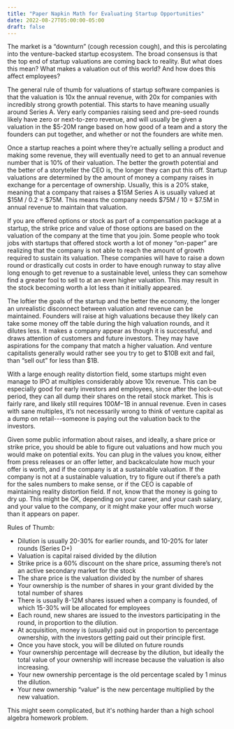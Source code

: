```yaml
---
title: "Paper Napkin Math for Evaluating Startup Opportunities"
date: 2022-08-27T05:00:00-05:00
draft: false
---
```


The market is a “downturn” (cough recession cough), and this is percolating into
the venture-backed startup ecosystem. The broad consensus is that the top end of
startup valuations are coming back to reality. But what does this mean? What
makes a valuation out of this world? And how does this affect employees?

The general rule of thumb for valuations of startup software companies is that
the valuation is 10x the annual revenue, with 20x for companies with incredibly
strong growth potential. This starts to have meaning usually around Series A.
Very early companies raising seed and pre-seed rounds likely have zero or
next-to-zero revenue, and will usually be given a valuation in the $5-20M range
based on how good of a team and a story the founders can put together, and
whether or not the founders are white men.

Once a startup reaches a point where they’re actually selling a product and
making some revenue, they will eventually need to get to an annual revenue
number that is 10% of their valuation. The better the growth potential and the
better of a storyteller the CEO is, the longer they can put this off. Startup
valuations are determined by the amount of money a company raises in exchange
for a percentage of ownership. Usually, this is a 20% stake, meaning that a
company that raises a $15M Series A is usually valued at $15M / 0.2 = $75M. This
means the company needs $75M / 10 = $7.5M in annual revenue to maintain that
valuation.

If you are offered options or stock as part of a compensation package at a
startup, the strike price and value of those options are based on the valuation
of the company at the time that you join. Some people who took jobs with
startups that offered stock worth a lot of money “on-paper” are realizing that
the company is not able to reach the amount of growth required to sustain its
valuation. These companies will have to raise a down round or drastically cut
costs in order to have enough runway to stay alive long enough to get revenue to
a sustainable level, unless they can somehow find a greater fool to sell to at
an even higher valuation. This may result in the stock becoming worth a lot less
than it initially appeared.

The loftier the goals of the startup and the better the economy, the longer an
unrealistic disconnect between valuation and revenue can be maintained. Founders
will raise at high valuations because they likely can take some money off the
table during the high valuation rounds, and it dilutes less. It makes a company
appear as though it is successful, and draws attention of customers and future
investors. They may have aspirations for the company that match a higher
valuation. And venture capitalists generally would rather see you try to get to
$10B exit and fail, than “sell out” for less than $1B.

With a large enough reality distortion field, some startups might even manage to
IPO at multiples considerably above 10x revenue. This can be especially good for
early investors and employees, since after the lock-out period, they can all
dump their shares on the retail stock market. This is fairly rare, and likely
still requires $100M-$1B in annual revenue. Even in cases with sane multiples,
it’s not necessarily wrong to think of venture capital as a dump on
retail---someone is paying out the valuation back to the investors.

Given some public information about raises, and ideally, a share price or strike
price, you should be able to figure out valuations and how much you would make
on potential exits. You can plug in the values you know, either from press
releases or an offer letter, and backcalculate how much your offer is worth, and
if the company is at a sustainable valuation. If the company is not at a
sustainable valuation, try to figure out if there’s a path for the sales numbers
to make sense, or if the CEO is capable of maintaining reality distortion field.
If not, know that the money is going to dry up. This might be OK, depending on
your career, and your cash salary, and your value to the company, or it might
make your offer much worse than it appears on paper.

Rules of Thumb:
* Dilution is usually 20-30% for earlier rounds, and 10-20% for later rounds (Series D+)
* Valuation is capital raised divided by the dilution
* Strike price is a 60% discount on the share price, assuming there’s not an active secondary market for the stock
* The share price is the valuation divided by the number of shares
* Your ownership is the number of shares in your grant divided by the total number of shares
* There is usually 8-12M shares issued when a company is founded, of which 15-30% will be allocated for employees
* Each round, new shares are issued to the investors participating in the round, in proportion to the dilution.
* At acquisition, money is (usually) paid out in proportion to percentage ownership, with the investors getting paid out their principle first.
* Once you have stock, you will be diluted on future rounds
* Your ownership percentage will decrease by the dilution, but ideally the total value of your ownership will increase because the valuation is also increasing.
* Your new ownership percentage is the old percentage scaled by 1 minus the dilution.
* Your new ownership “value” is the new percentage multiplied by the new valuation.

This might seem complicated, but it's nothing harder than a high school algebra
homework problem.
